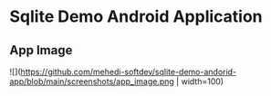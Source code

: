 # Sqlite Demo Android Application

## App Image

![](https://github.com/mehedi-softdev/sqlite-demo-andorid-app/blob/main/screenshots/app_image.png | width=100)
 
